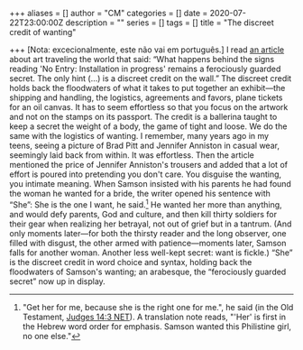 +++
aliases = []
author = "CM"
categories = []
date = 2020-07-22T23:00:00Z
description = ""
series = []
tags = []
title = "The discreet credit of wanting"

+++
[Nota: excecionalmente, este não vai em português.]
I read [an article](https://www.theguardian.com/artanddesign/2019/mar/21/how-to-move-a-masterpiece-secret-business-shipping-priceless-artworks-art-handling) about art traveling the world that said: “What happens behind the signs reading 'No Entry: Installation in progress' remains a ferociously guarded secret. The only hint (...) is a discreet credit on the wall.”
The discreet credit holds back the floodwaters of what it takes to put together an exhibit—the shipping and handling, the logistics, agreements and favors, plane tickets for an oil canvas. It has to seem effortless so that you focus on the artwork and not on the stamps on its passport. The credit is a ballerina taught to keep a secret the weight of a body, the game of tight and loose. 
We do the same with the logistics of wanting. I remember, many years ago in my teens, seeing a picture of Brad Pitt and Jennifer Anniston in casual wear, seemingly laid back from within. It was effortless. Then the article mentioned the price of Jennifer Anniston's trousers and added that a lot of effort is poured into pretending you don't care. You disguise the wanting, you intimate meaning.
When Samson insisted with his parents he had found the woman he wanted for a bride, the writer opened his sentence with “She”: She is the one I want, he said.[^1] He wanted her more than anything, and would defy parents, God and culture, and then kill thirty soldiers for their gear when realizing her betrayal, not out of grief but in a tantrum.
(And only moments later—for both the thirsty reader and the long observer, one filled with disgust, the other armed with patience—moments later, Samson falls for another woman. Another less well-kept secret: want is fickle.)
“She” is the discreet credit in word choice and syntax, holding back the floodwaters of Samson's wanting; an arabesque, the “ferociously guarded secret” now up in display.

[^1]: "Get her for me, because she is the right one for me.", he said (in the Old Testament, [Judges 14:3 NET](https://www.bible.com/107/jdg.14.3.net)). A translation note reads, "'Her' is first in the Hebrew word order for emphasis. Samson wanted this Philistine girl, no one else."